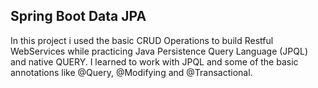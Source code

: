 ## Spring Boot Data JPA
In this project i used the basic CRUD Operations to build Restful WebServices while practicing Java Persistence Query Language (JPQL) and native QUERY.
I learned to work with JPQL and some of the basic annotations like @Query, @Modifying and @Transactional.
